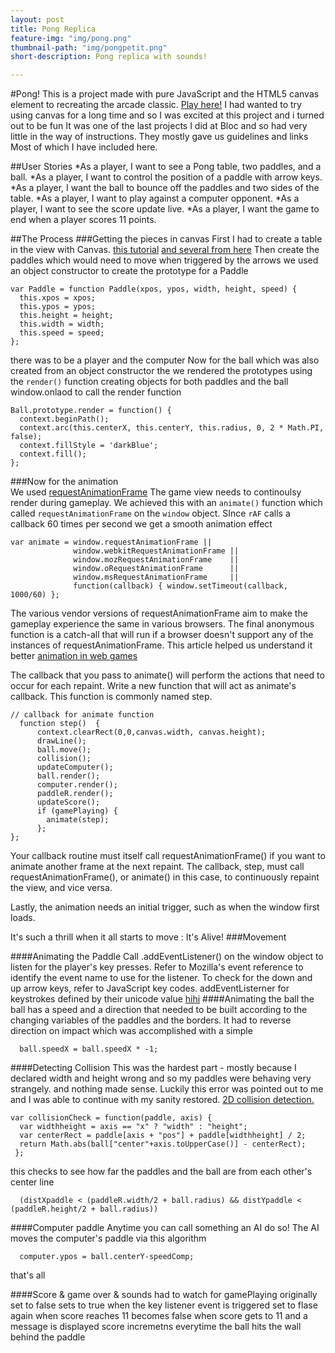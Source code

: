 ```yaml
---
layout: post
title: Pong Replica
feature-img: "img/pong.png"
thumbnail-path: "img/pongpetit.png"
short-description: Pong replica with sounds!

---
```

#Pong!
This is a project made with pure JavaScript and the  HTML5 canvas element to recreating the arcade classic.
[Play here!](https://robotmermaid.github.io/pong/)
I had wanted to try using canvas for a long time and so I was excited at this project and i turned out to be fun It was one of the last projects I did at Bloc and so had very little in the way of instructions. They mostly gave us guidelines and links Most of which I have included here.

##User Stories
*As a player, I want to see a Pong table, two paddles, and a ball.
*As a player, I want to control the position of a paddle with arrow keys.
*As a player, I want the ball to bounce off the paddles and two sides of the table.
*As a player, I want to play against a computer opponent.
*As a player, I want to see the score update live.
*As a player, I want the game to end when a player scores 11 points.

##The Process
###Getting the pieces in canvas
First I had to create a table in the view with Canvas.
[this tutorial](http://diveintohtml5.info/canvas.html)
[and several from here](http://www.html5canvastutorials.com/tutorials/)
Then create the paddles
which would need to move when triggered by the arrows
we used an object constructor  to create the prototype for a Paddle

````
var Paddle = function Paddle(xpos, ypos, width, height, speed) {  
  this.xpos = xpos;  
  this.ypos = ypos;  
  this.height = height;  
  this.width = width;  
  this.speed = speed;  
};
````
there was to be a player and the computer
Now for the ball which was also created from an object constructor
the we rendered the prototypes using the ``render()`` function
creating objects for both paddles and the ball
window.onlaod to call the render function

````
Ball.prototype.render = function() {
  context.beginPath();
  context.arc(this.centerX, this.centerY, this.radius, 0, 2 * Math.PI, false);
  context.fillStyle = 'darkBlue';
  context.fill();
};
````

###Now for the animation  
We used [requestAnimationFrame](https://developer.mozilla.org/en-US/docs/Web/API/window/requestAnimationFrame)
The game view needs to continoulsy render during gameplay.
We achieved this with an ``animate()`` function which called ``requestAnimationFrame`` on the ``window`` object.
SInce ``rAF`` calls a callback 60 times per second we get a smooth animation effect

````
var animate = window.requestAnimationFrame ||
              window.webkitRequestAnimationFrame ||
              window.mozRequestAnimationFrame    ||
              window.oRequestAnimationFrame      ||
              window.msRequestAnimationFrame     ||
              function(callback) { window.setTimeout(callback, 1000/60) };
````

The various vendor versions of requestAnimationFrame aim to make the gameplay experience the same in various browsers. The final anonymous function is a catch-all that will run if a browser doesn't support any of the instances of  requestAnimationFrame.
This article helped us understand it better [animation in web games](https://developer.mozilla.org/en-US/docs/Games/Techniques/Efficient_animation_for_web_games)

The callback that you pass to animate() will perform the actions that need to occur for each repaint. Write a new function that will act as animate's callback. This function is commonly named step.

````
// callback for animate function
  function step()  {
      context.clearRect(0,0,canvas.width, canvas.height);
      drawLine();
      ball.move();
      collision();
      updateComputer();
      ball.render();
      computer.render();
      paddleR.render();
      updateScore();
      if (gamePlaying) {
        animate(step);
      };
};
````       

Your callback routine must itself call requestAnimationFrame() if you want to animate another frame at the next repaint.
The callback, step, must call requestAnimationFrame(), or animate() in this case, to continuously repaint the view, and vice versa.

Lastly, the animation needs an initial trigger, such as when the window first loads.

It's such a thrill when it all starts to move : It's Alive!
###Movement

####Animating the Paddle
Call .addEventListener() on the window object to listen for the player's key presses. Refer to Mozilla's event reference to identify the event name to use for the listener. To check for the down and up arrow keys, refer to JavaScript key codes.
addEventListerner  for keystrokes defined by their unicode value
[hihi](http://keycode.info/)
####Animating the ball
the ball has a speed and a direction that needed to be built according to the changing variables of the paddles and the borders.  It had to reverse direction on impact which was accomplished with a simple    

````
  ball.speedX = ball.speedX * -1;
````

####Detecting Collision
This was the hardest part - mostly because I declared width and height wrong and so my paddles were behaving very strangely. and nothing made sense. Luckily this error was pointed out to me and I was able to continue with my sanity restored.
[2D collision detection.](https://developer.mozilla.org/en-US/docs/Games/Techniques/2D_collision_detection)   

````
var collisionCheck = function(paddle, axis) {
  var widthheight = axis == "x" ? "width" : "height";
  var centerRect = paddle[axis + "pos"] + paddle[widthheight] / 2;
  return Math.abs(ball["center"+axis.toUpperCase()] - centerRect);
 };    

````

  this checks to see how far the paddles and the ball are from each other's center line   

````
  (distXpaddle < (paddleR.width/2 + ball.radius) && distYpaddle < (paddleR.height/2 + ball.radius))
````
####Computer paddle
Anytime you can call something an AI do so!
The AI moves the computer's paddle via this algorithm  

````
  computer.ypos = ball.centerY-speedComp;
````

  that's all

  ####Score & game over &  sounds
  had to watch for gamePlaying
  originally set to false
  sets to true when the key listener event is triggered
  set to flase again when score reaches 11
  becomes false when score gets to 11 and a message is displayed
  score incremetns everytime the ball hits the wall behind the paddle

